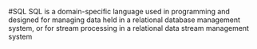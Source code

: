 #SQL
SQL is a domain-specific language used in programming and designed for managing data held in a relational database management system, or for stream processing in a relational data stream management system